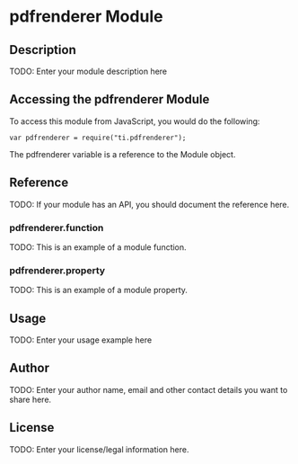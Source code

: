 # pdfrenderer Module

## Description

TODO: Enter your module description here

## Accessing the pdfrenderer Module

To access this module from JavaScript, you would do the following:

    var pdfrenderer = require("ti.pdfrenderer");

The pdfrenderer variable is a reference to the Module object.

## Reference

TODO: If your module has an API, you should document
the reference here.

### pdfrenderer.function

TODO: This is an example of a module function.

### pdfrenderer.property

TODO: This is an example of a module property.

## Usage

TODO: Enter your usage example here

## Author

TODO: Enter your author name, email and other contact
details you want to share here.

## License

TODO: Enter your license/legal information here.
